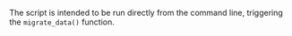 The script is intended to be run directly from the command line, triggering the `migrate_data()` function.